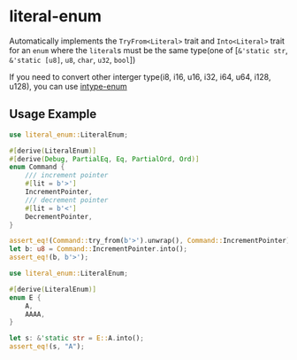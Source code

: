 # literal-enum

Automatically implements the `TryFrom<Literal>` trait and `Into<Literal>` trait for an `enum` where the `literal`s must be the same type(one of [`&'static str`, `&'static [u8]`, `u8`, `char`, `u32`, `bool`])

If you need to convert other interger type(i8, i16, u16, i32, i64, u64, i128, u128), you can use [intype-enum](https://crates.io/crates/inttype-enum)

## Usage Example

```rust
use literal_enum::LiteralEnum;

#[derive(LiteralEnum)]
#[derive(Debug, PartialEq, Eq, PartialOrd, Ord)]
enum Command {
    /// increment pointer
    #[lit = b'>']
    IncrementPointer,
    /// decrement pointer
    #[lit = b'<']
    DecrementPointer,
}

assert_eq!(Command::try_from(b'>').unwrap(), Command::IncrementPointer);
let b: u8 = Command::IncrementPointer.into();
assert_eq!(b, b'>');
```

```rust
use literal_enum::LiteralEnum;

#[derive(LiteralEnum)]
enum E {
    A,
    AAAA,
}

let s: &'static str = E::A.into();
assert_eq!(s, "A");
```

